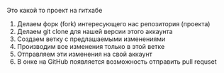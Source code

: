 Это какой то проект на гитхабе

1. Делаем форк (fork) интересующего нас репозитория (проекта)
2. Делаем git clone для нашей версии этого аккаунта
3. Создаем ветку с предлашаемыми изменениями
4. Производим все изменения только в этой ветке
5. Отправляем эти изменения на свой аккаунт
6. В онке на GitHub появляется возможность отправить pull requset